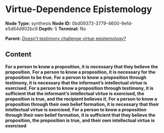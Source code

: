 # Virtue-Dependence Epistemology

**Node Type:** synthesis
**Node ID:** 0bd09373-3779-4600-9efd-e5d64d902bc9
**Depth:** 5
**Terminal:** No

**Parent:** [Doesn't testimony challenge virtue epistemology?](doesnt-testimony-challenge-virtue-epistemology-antithesis-728dc0fe-cef4-4a79-b509-c24948b18958.md)

## Content

**For a person to know a proposition, it is necessary that they believe the proposition**, **For a person to know a proposition, it is necessary for the proposition to be true**, **For a person to know a proposition through testimony, it is necessary that the informant’s intellectual virtue is exercised**, **For a person to know a proposition through testimony, it is sufficient that the informant’s intellectual virtue is exercised, the proposition is true, and the recipient believes it**, **For a person to know a proposition through their own belief formation, it is necessary that their intellectual virtue is exercised**, **For a person to know a proposition through their own belief formation, it is sufficient that they believe the proposition, the proposition is true, and their own intellectual virtue is exercised**
